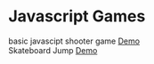 # Javascript Games
basic javascipt shooter game
[Demo](https://siddharthdeore.github.io/Javascript-Games/) <br />
Skateboard Jump
[Demo](https://siddharthdeore.github.io/Javascript-Games/skate/)
